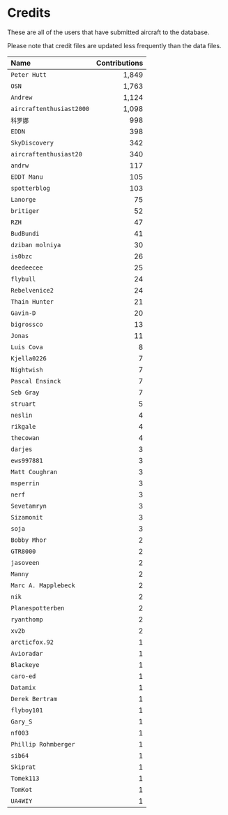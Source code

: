 ﻿# Credits

These are all of the users that have submitted aircraft to the database.

Please note that credit files are updated less frequently than the data files.

| Name                     | Contributions |
| :--                      | --: |
| `Peter Hutt`             | 1,849 |
| `OSN`                    | 1,763 |
| `Andrew`                 | 1,124 |
| `aircraftenthusiast2000` | 1,098 |
| `科罗娜`                    | 998 |
| `EDDN`                   | 398 |
| `SkyDiscovery`           | 342 |
| `aircraftenthusiast20`   | 340 |
| `andrw`                  | 117 |
| `EDDT Manu`              | 105 |
| `spotterblog`            | 103 |
| `Lanorge`                | 75 |
| `britiger`               | 52 |
| `RZH`                    | 47 |
| `BudBundi`               | 41 |
| `dziban molniya`         | 30 |
| `is0bzc`                 | 26 |
| `deedeecee`              | 25 |
| `flybull`                | 24 |
| `Rebelvenice2`           | 24 |
| `Thain Hunter`           | 21 |
| `Gavin-D`                | 20 |
| `bigrossco`              | 13 |
| `Jonas`                  | 11 |
| `Luis Cova`              | 8 |
| `Kjella0226`             | 7 |
| `Nightwish`              | 7 |
| `Pascal Ensinck`         | 7 |
| `Seb Gray`               | 7 |
| `struart`                | 5 |
| `neslin`                 | 4 |
| `rikgale`                | 4 |
| `thecowan`               | 4 |
| `darjes`                 | 3 |
| `ews997881`              | 3 |
| `Matt Coughran`          | 3 |
| `msperrin`               | 3 |
| `nerf`                   | 3 |
| `Sevetamryn`             | 3 |
| `Sizamonit`              | 3 |
| `soja`                   | 3 |
| `Bobby Mhor`             | 2 |
| `GTR8000`                | 2 |
| `jasoveen`               | 2 |
| `Manny`                  | 2 |
| `Marc A. Mapplebeck`     | 2 |
| `nik`                    | 2 |
| `Planespotterben`        | 2 |
| `ryanthomp`              | 2 |
| `xv2b`                   | 2 |
| `arcticfox.92`           | 1 |
| `Avioradar`              | 1 |
| `Blackeye`               | 1 |
| `caro-ed`                | 1 |
| `Datamix`                | 1 |
| `Derek Bertram`          | 1 |
| `flyboy101`              | 1 |
| `Gary_S`                 | 1 |
| `nf003`                  | 1 |
| `Phillip Rohmberger`     | 1 |
| `sib64`                  | 1 |
| `Skiprat`                | 1 |
| `Tomek113`               | 1 |
| `TomKot`                 | 1 |
| `UA4WIY`                 | 1 |

